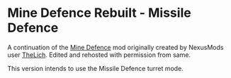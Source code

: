 # Mine Defence Rebuilt - Missile Defence

A continuation of the [Mine Defence](https://www.nexusmods.com/x4foundations/mods/165) mod originally created by NexusMods user [TheLich](https://www.nexusmods.com/x4foundations/users/943197).  Edited and rehosted with permission from same.

This version intends to use the Missile Defence turret mode.